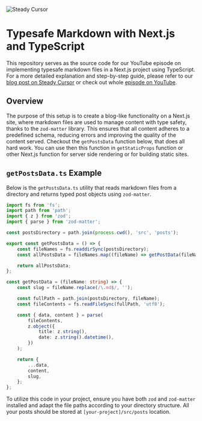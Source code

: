 ![Steady Cursor](https://www.steadycursor.com/readme-episode-banner.png)

# Typesafe Markdown with Next.js and TypeScript

This repository serves as the source code for our YouTube episode on implementing typesafe markdown files in a Next.js project using TypeScript. For a more detailed explanation and step-by-step guide, please refer to our [blog post on Steady Cursor](https://www.steadycursor.com/episodes/typesafe-markdown-files-with-nextjs-and-typescript) or check out whole [episode on YouTube](https://youtu.be/qPY7oFxkEwk).

## Overview

The purpose of this setup is to create a blog-like functionality on a Next.js site, where markdown files are used to manage content with type safety, thanks to the `zod-matter` library. This ensures that all content adheres to a predefined schema, reducing errors and improving the quality of the content served. Checkout the `getPostsData` function below, that does all hard work. You can use then this function in `getStaticProps` function or other Next.js function for server side rendering or for building static sites.

## `getPostsData.ts` Example

Below is the `getPostsData.ts` utility that reads markdown files from a directory and returns typed post objects using `zod-matter`.

```typescript
import fs from 'fs';
import path from 'path';
import { z } from 'zod';
import { parse } from 'zod-matter';

const postsDirectory = path.join(process.cwd(), 'src', 'posts');

export const getPostsData = () => {
    const fileNames = fs.readdirSync(postsDirectory);
    const allPostsData = fileNames.map((fileName) => getPostData(fileName));

    return allPostsData;
};

const getPostData = (fileName: string) => {
    const slug = fileName.replace(/\.md$/, '');

    const fullPath = path.join(postsDirectory, fileName);
    const fileContents = fs.readFileSync(fullPath, 'utf8');

    const { data, content } = parse(
        fileContents,
        z.object({
            title: z.string(),
            date: z.string().datetime(),
        })
    );

    return {
        ...data,
        content,
        slug,
    };
};
```

To utilize this code in your project, ensure you have both `zod` and `zod-matter` installed and adapt the file paths according to your directory structure. All your posts should be stored at `[your-project]/src/posts` location.
